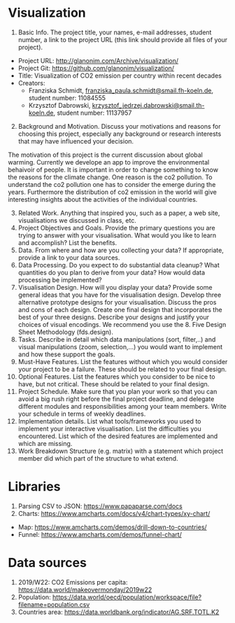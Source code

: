 # Visualization

1. Basic Info. The project title, your names, e-mail addresses, student number, a link to the project URL (this link should provide all files of your project).
- Project URL: http://glanonim.com/Archive/visualization/
- Project Git: https://github.com/glanonim/visualization/
- Title: Visualization of CO2 emission per country within recent decades
- Creators:
  - Franziska Schmidt, franziska_paula.schmidt@smail.fh-koeln.de, student number: 11084555
  - Krzysztof Dabrowski, krzysztof_jedrzej.dabrowski@smail.th-koeln.de, student number: 11137957

2. Background and Motivation. Discuss your motivations and reasons for choosing this project, especially any background or research interests that may have influenced your decision.

The motivation of this project is the current discussion about global warming. Currently we develope an app to improve the environmental behaivoir of people. It is important in order to change something to know the reasons for the climate change. One reason is the co2 pollution. To understand the co2 pollution one has to consider the emerge during the years. Furthermore the distribution of co2 emission in the world will give interesting insights about the activities of the individual countries. 



3. Related Work. Anything that inspired you, such as a paper, a web site, visualisations we discussed in class, etc.
4. Project Objectives and Goals. Provide the primary questions you are trying to answer with your visualisation. What would you like to learn and accomplish? List the benefits.
5. Data. From where and how are you collecting your data? If appropriate, provide a link to your data sources.
6. Data Processing. Do you expect to do substantial data cleanup? What quantities do you plan to derive from your data? How would data processing be implemented?
7. Visualisation Design. How will you display your data? Provide some general ideas that you have for the visualisation design. Develop three alternative prototype designs for your visualisation. Discuss the pros and cons of each design. Create one final design that incorporates the best of your three designs. Describe your designs and justify your choices of visual encodings. We recommend you use the 8. Five Design Sheet Methodology (fds.design).
9. Tasks. Describe in detail which data manipulations (sort, filter,..) and visual manipulations (zoom, selection,…) you would want to implement and how these support the goals.
10. Must-Have Features. List the features without which you would consider your project to be a failure. These should be related to your final design.
11. Optional Features. List the features which you consider to be nice to have, but not critical. These should be related to your final design.
12. Project Schedule. Make sure that you plan your work so that you can avoid a big rush right before the final project deadline, and delegate different modules and responsibilities among your team members. Write your schedule in terms of weekly deadlines.
13. Implementation details. List what tools/frameworks you used to implement your interactive visualisation. List the difficulties you encountered. List which of the desired features are implemented and which are missing.
14. Work Breakdown Structure (e.g. matrix) with a statement which project member did which part of the structure to what extend.

# Libraries
1. Parsing CSV to JSON: https://www.papaparse.com/docs 
2. Charts: https://www.amcharts.com/docs/v4/chart-types/xy-chart/
  - Map: https://www.amcharts.com/demos/drill-down-to-countries/
  - Funnel: https://www.amcharts.com/demos/funnel-chart/
  
# Data sources
1. 2019/W22: CO2 Emissions per capita: https://data.world/makeovermonday/2019w22
2. Population: https://data.world/oecd/population/workspace/file?filename=population.csv
3. Countries area: https://data.worldbank.org/indicator/AG.SRF.TOTL.K2
